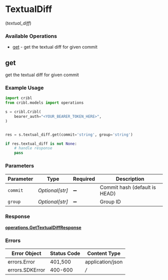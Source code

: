 # TextualDiff
(*textual_diff*)

### Available Operations

* [get](#get) - get the textual diff for given commit

## get

get the textual diff for given commit

### Example Usage

```python
import cribl
from cribl.models import operations

s = cribl.Cribl(
    bearer_auth="<YOUR_BEARER_TOKEN_HERE>",
)


res = s.textual_diff.get(commit='string', group='string')

if res.textual_diff is not None:
    # handle response
    pass
```

### Parameters

| Parameter                     | Type                          | Required                      | Description                   |
| ----------------------------- | ----------------------------- | ----------------------------- | ----------------------------- |
| `commit`                      | *Optional[str]*               | :heavy_minus_sign:            | Commit hash (default is HEAD) |
| `group`                       | *Optional[str]*               | :heavy_minus_sign:            | Group ID                      |


### Response

**[operations.GetTextualDiffResponse](../../models/operations/gettextualdiffresponse.md)**
### Errors

| Error Object     | Status Code      | Content Type     |
| ---------------- | ---------------- | ---------------- |
| errors.Error     | 401,500          | application/json |
| errors.SDKError  | 400-600          | */*              |
